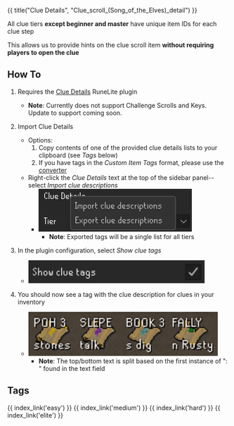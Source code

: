 {{ title("Clue Details", "Clue_scroll_(Song_of_the_Elves)_detail") }}

All clue tiers **except beginner and master** have unique item IDs for each clue step

This allows us to provide hints on the clue scroll item **without requiring players to open the clue**

## How To

1. Requires the [Clue Details](https://runelite.net/plugin-hub/show/clue-details) RuneLite plugin
    - **Note**: Currently does not support Challenge Scrolls and Keys. Update to support coming soon.

2. Import Clue Details
    - Options:
        1. Copy contents of one of the provided clue details lists to your clipboard (see *Tags* below)
        2. If you have tags in the *Custom Item Tags* format, please use the <a href="converter">converter</a>
    - Right-click the *Clue Details* text at the top of the sidebar panel--select *Import clue descriptions*
        - ![Item Tag Config](images/config.png)
            - **Note**: Exported tags will be a single list for all tiers

3. In the plugin configuration, select *Show clue tags*
    - ![Item Tag Config](images/config_show.png)

4. You should now see a tag with the clue description for clues in your inventory
    - ![Item Tag Example](images/example.png)
        - **Note**: The top/bottom text is split based on the first instance of ": " found in the text field

## Tags

<div style="width: 100%; padding-bottom:50px;display: flex;flex-direction: row;flex-wrap: wrap;float: left;">
    {{ index_link('easy') }}
    {{ index_link('medium') }}
    {{ index_link('hard') }}
    {{ index_link('elite') }}
</div>